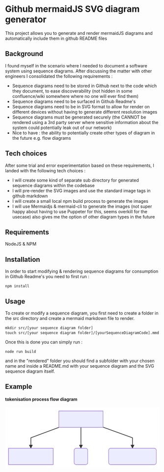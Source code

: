 # Github mermaidJS SVG diagram generator

This project allows you to generate and render mermaidJS diagrams and automatically include them in github README files

## Background

I found myself in the scenario where I needed to document a software system using sequence diagrams. After discussing the matter with other engineers I consolidated the following requirements :

* Sequence diagrams need to be stored in Github next to the code which they document, to ease discoverability (not hidden in some confluence/wiki somewhere where no one will ever find them)
* Sequence diagrams need to be surfaced in Github Readme's
* Sequence diagrams need to be in SVG format to allow for render on different devices without having to generate different resolution images
* Sequence diagrams must be generated securely (the CANNOT be rendered using a 3rd party server where sensitive information about the system could potentially leak out of our network)
* Nice to have : the ability to potentially create other types of diagram in the future e.g. flow diagrams

## Tech choices

After some trial and error experimentation based on these requirements, I landed with the following tech choices :

* I will create some kind of separate sub directory for generated sequence diagrams within the codebase
* I will pre-render the SVG images and use the standard image tags in github markdown
* I will create a small local npm build process to generate the images
* I will use Mermaidjs & mermaid-cli to generate the images (not super happy about having to use Puppeter for this, seems overkill for the usecase) also gives me the option of other diagram types in the future

## Requirements

NodeJS & NPM


## Installation

In order to start modifying & rendering sequence diagrams for consumption in Github Readme's you need to first run :

```
npm install
```

## Usage

To create or modify a sequence diagram, you first need to create a folder in the src directory and create a mermaid markdown file to render.
```
mkdir src/[your sequence diagram folder]
touch src/[your sequence diagram folder]/[yourSequenceDiagramCode].mmd
```
Once this is done you can simply run :
```
node run build
```

and in the "rendered" folder you should find a subfolder with your chosen name and inside a README.md with your sequence diagram and the SVG sequence diagram itself.

## Example

#### tokenisation process flow diagram

![Image of flowDiagram](./generated/testFlowDiagram/flowDiagram.svg?sanitize=true)